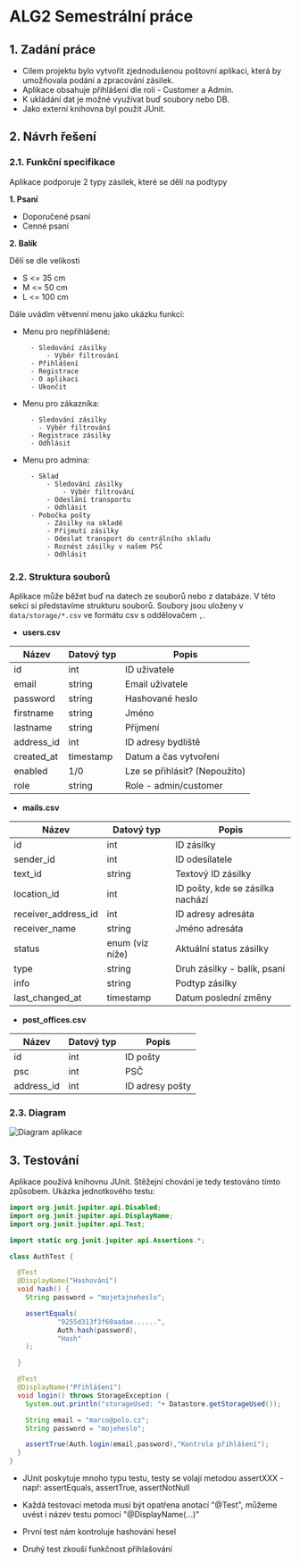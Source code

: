# ALG2 Semestrální práce

## 1. Zadání práce
* Cílem projektu bylo vytvořit zjednodušenou poštovní aplikaci, která by umožňovala podání a zpracování zásilek.
* Aplikace obsahuje přihlášení dle rolí - Customer a Admin.
* K ukládání dat je možné využívat buď soubory nebo DB.
* Jako externí knihovna byl použit JUnit.
## 2. Návrh řešení
### 2.1. Funkční specifikace
Aplikace podporuje 2 typy zásilek, které se dělí na podtypy

**1. Psaní**
  - Doporučené psaní
  - Cenné psaní

**2. Balík**
 
Dělí se dle velikosti
 
  - S <= 35 cm
  - M <= 50 cm
  - L <= 100 cm

Dále uvádím větvenní menu jako ukázku funkcí:


* Menu pro nepřihlášené:
  ````
    - Sledování zásilky
        - Výběr filtrování
    - Přihlášení
    - Registrace
    - O aplikaci
    - Ukončit
* Menu pro zákazníka:
  ````
    - Sledování zásilky
      - Výběr filtrování
    - Registrace zásilky
    - Odhlásit
* Menu pro admina:
  ````
    - Sklad
        - Sledování zásilky
            - Výběr filtrování
        - Odeslání transportu
        - Odhlásit
    - Pobočka pošty
        - Zásilky na skladě
        - Přijmutí zásilky
        - Odeslat transport do centrálního skladu
        - Roznést zásilky v našem PSČ
        - Odhlásit
### 2.2. Struktura souborů
Aplikace může běžet buď na datech ze souborů nebo z databáze. V této sekci si
představíme strukturu souborů. Soubory jsou uloženy v `data/storage/*.csv` ve formátu csv s oddělovačem `,`.

* **users.csv**

|Název              |Datový typ     |Popis                           |
|-------------------|---------------|--------------------------------|
|id                 |int            |ID uživatele                    |
|email              |string         |Email uživatele                 |
|password           |string         |Hashované heslo                 |
|firstname          |string         |Jméno                           |
|lastname           |string         |Přijmení                        |
|address_id         |int            |ID adresy bydliště              |
|created_at         |timestamp      |Datum a čas vytvoření           |
|enabled            |1/0            |Lze se přihlásit? (Nepoužito)   |
|role               |string         |Role - admin/customer           |

* **mails.csv**

|Název              |Datový typ     |Popis                           |
|-------------------|---------------|--------------------------------|
|id                 |int            |ID zásilky                      |
|sender_id          |int            |ID odesílatele                  |
|text_id            |string         |Textový ID zásilky              |
|location_id        |int            |ID pošty, kde se zásilka nachází|
|receiver_address_id|int            |ID adresy adresáta              |
|receiver_name      |string         |Jméno adresáta                  |
|status             |enum (viz níže)|Aktuální status zásilky         |
|type               |string         |Druh zásilky - balík, psaní     |
|info               |string         |Podtyp zásilky                  |
|last_changed_at    |timestamp      |Datum poslední změny            |

* **post_offices.csv**

|Název     |Datový typ|Popis          |
|----------|----------|---------------|
|id        |int       |ID pošty       |
|psc       |int       |PSČ            |
|address_id|int       |ID adresy pošty|

### 2.3. Diagram
![Diagram aplikace](https://raw.githubusercontent.com/vvoleman/alg2_semestral/main/diagram_appt.png)

## 3. Testování
Aplikace používá knihovnu JUnit. Stěžejní chování je tedy testováno tímto způsobem.
Ukázka jednotkového testu:

```java
import org.junit.jupiter.api.Disabled;
import org.junit.jupiter.api.DisplayName;
import org.junit.jupiter.api.Test;

import static org.junit.jupiter.api.Assertions.*;

class AuthTest {

  @Test
  @DisplayName("Hashování")
  void hash() {
    String password = "mojetajneheslo";

    assertEquals(
            "9255d313f3f60aadae......",
            Auth.hash(password),
            "Hash"
    );

  }

  @Test
  @DisplayName("Přihlášení")
  void login() throws StorageException {
    System.out.println("storageUsed: "+ Datastore.getStorageUsed());

    String email = "marco@polo.cz";
    String password = "mojeheslo";

    assertTrue(Auth.login(email,password),"Kontrola přihlášení");
  }
}
```
- JUnit poskytuje mnoho typu testu, testy se volají metodou assertXXX - např: assertEquals, assertTrue, assertNotNull
- Každá testovací metoda musí být opatřena anotací "@Test", můžeme uvést i název testu pomocí "@DisplayName(...)"

- První test nám kontroluje hashování hesel
- Druhý test zkouší funkčnost přihlašování